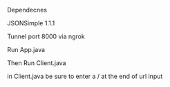 Dependecnes

JSONSimple 1.1.1

Tunnel port 8000 via ngrok

Run App.java

Then Run Client.java

in  Client.java be sure to enter a / at the end of url input
